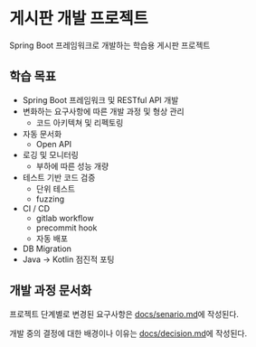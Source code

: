 # 게시판 개발 프로젝트

Spring Boot 프레임워크로 개발하는 학습용 게시판 프로젝트

## 학습 목표

- Spring Boot 프레임워크 및 RESTful API 개발
- 변화하는 요구사항에 따른 개발 과정 및 형상 관리
    - 코드 아키텍쳐 및 리펙토링
- 자동 문서화
    - Open API
- 로깅 및 모니터링
    - 부하에 따른 성능 개량
- 테스트 기반 코드 검증
    - 단위 테스트
    - fuzzing
- CI / CD
    - gitlab workflow
    - precommit hook
    - 자동 배포
- DB Migration
- Java -> Kotlin 점진적 포팅

## 개발 과정 문서화

프로젝트 단계별로 변경된 요구사항은 [docs/senario.md](./docs/senario.md)에 작성된다.

개발 중의 결정에 대한 배경이나 이유는 [docs/decision.md](./docs/decision.md)에 작성된다.
